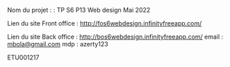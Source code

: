 Nom du projet : : TP S6 P13 Web design Mai 2022

Lien du site Front office : http://fos6webdesign.infinityfreeapp.com/

Lien du site  Back office : http://bos6webdesign.infinityfreeapp.com/
    email : mbola@gmail.com
    mdp : azerty123

ETU001217